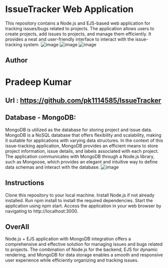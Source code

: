 # IssueTracker Web Application
This repository contains a Node.js and EJS-based web application for tracking issues/bugs related to projects. The application allows users to create projects, add issues to projects, and manage them efficiently. It provides a neat and user-friendly interface to interact with the issue-tracking system.
![image](https://github.com/pk1114585/IssueTracker/assets/45114125/55a4a72d-4998-4ddc-a4dc-56fc688ab1ad)
![image](https://github.com/pk1114585/IssueTracker/assets/45114125/e1325677-7882-47bb-ac53-7f138a4f8200)
![image](https://github.com/pk1114585/IssueTracker/assets/45114125/f3faa75a-7c88-48d9-846d-7b5cda971f34)

## Author
# Pradeep Kumar

##  Url : https://github.com/pk1114585/IssueTracker

## Database - MongoDB:
MongoDB is utilized as the database for storing project and issue data. MongoDB is a NoSQL database that offers flexibility and scalability, making it suitable for applications with varying data structures. In the context of this issue-tracking application, MongoDB provides an efficient means to store project information, issue details, and labels associated with each project.
The application communicates with MongoDB through a Node.js library, such as Mongoose, which provides an elegant and intuitive way to define data schemas and interact with the database.
![image](https://github.com/pk1114585/IssueTracker/assets/45114125/ce50eb4b-a277-4e21-8f74-878cf3ee0db0)


## Instructions
Clone this repository to your local machine.
Install Node.js if not already installed.
Run npm install to install the required dependencies.
Start the application using npm start.
Access the application in your web browser by navigating to http://localhost:3000.

## OverAll
Node.js + EJS application with MongoDB integration offers a comprehensive and effective solution for managing issues and bugs related to projects. The combination of Node.js for the backend, EJS for dynamic rendering, and MongoDB for data storage enables a smooth and responsive user experience while efficiently organizing and tracking issues.

